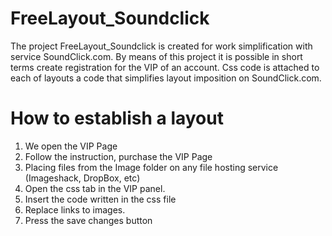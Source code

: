 FreeLayout_Soundclick
=====================
The project FreeLayout_Soundclick is created for work simplification with service SoundClick.com. 
By means of this project it is possible in short terms create registration for the VIP of an account. 
Css code is attached to each of layouts a code that simplifies layout imposition on SoundClick.com.

How to establish a layout
=========================
1. We open the VIP Page
2. Follow the instruction, purchase the VIP Page
3. Placing files from the Image folder on any file hosting service (Imageshack, DropBox, etc)
4. Open the css tab in the VIP panel.
5. Insert the code written in the css file
6. Replace links to images.
7. Press the save changes button
